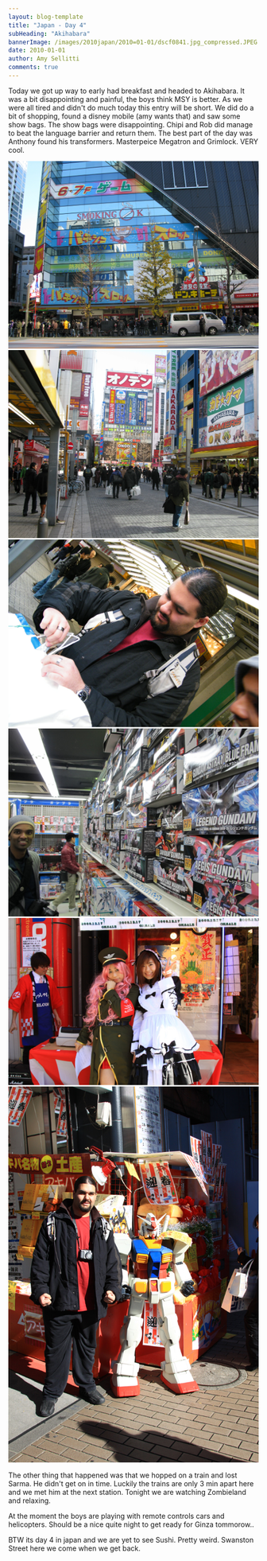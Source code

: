 ```yaml
---
layout: blog-template
title: "Japan - Day 4"
subHeading: "Akihabara"
bannerImage: /images/2010japan/2010=01-01/dscf0841.jpg_compressed.JPEG
date: 2010-01-01
author: Amy Sellitti
comments: true
---
```

Today we got up way to early had breakfast and headed to Akihabara. It was a bit disappointing and painful, the boys think MSY is better. As we were all tired and didn't do much today this entry will be short. We did do a bit of shopping, found a disney mobile (amy wants that) and saw some show bags. The show bags were disappointing. Chipi and Rob did manage to beat the language barrier and return them. The best part of the day was Anthony found his transformers. Masterpeice Megatron and Grimlock. VERY cool. 


<div class="center-image"><img src="/images/2010japan/2010=01-01/IMG_4290.JPG_compressed.JPEG" /></div>
<div class="center-image"><img src="/images/2010japan/2010=01-01/IMG_4305.JPG_compressed.JPEG" /></div>
<div class="center-image"><img src="/images/2010japan/2010=01-01/dscf0843.jpg_compressed.JPEG" /></div>
<div class="center-image"><img src="/images/2010japan/2010=01-01/img_1220.jpg_compressed.JPEG" /></div>
<div class="center-image"><img src="/images/2010japan/2010=01-01/IMG_0634.JPG_compressed.JPEG" /></div>
<div class="center-image"><img src="/images/2010japan/2010=01-01/IMG_0633.JPG_compressed.JPEG" /></div>

The other thing that happened was that we hopped on a train and lost Sarma. He didn't get on in time. Luckily the trains are only 3 min apart here and we met him at the next station. Tonight we are watching Zombieland and relaxing.

At the moment the boys are playing with remote controls cars and helicopters. Should be a nice quite night to get ready for Ginza tommorow..

BTW its day 4 in japan and we are yet to see Sushi.
Pretty weird. Swanston Street here we come when we get back.
